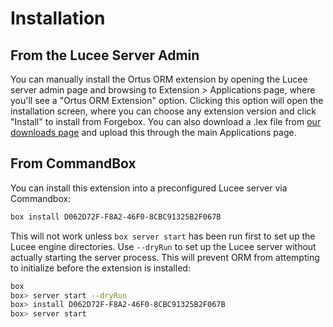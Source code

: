# Installation

## From the Lucee Server Admin

You can manually install the Ortus ORM extension by opening the Lucee server admin page and browsing to Extension > Applications page, where you'll see a "Ortus ORM Extension" option. Clicking this option will open the installation screen, where you can choose any extension version and click "Install" to install from Forgebox. You can also download a .lex file from [our downloads page](https://downloads.ortussolutions.com/#/lucee/extensions/hibernate/) and upload this through the main Applications page. 

## From CommandBox

You can install this extension into a preconfigured Lucee server via Commandbox:

```bash
box install D062D72F-F8A2-46F0-8CBC91325B2F067B
```

This will not work unless `box server start` has been run first to set up the Lucee engine directories. Use `--dryRun` to set up the Lucee server without actually starting the server process. This will prevent ORM from attempting to initialize before the extension is installed:

```bash
box
box> server start --dryRun
box> install D062D72F-F8A2-46F0-8CBC91325B2F067B
box> server start
```